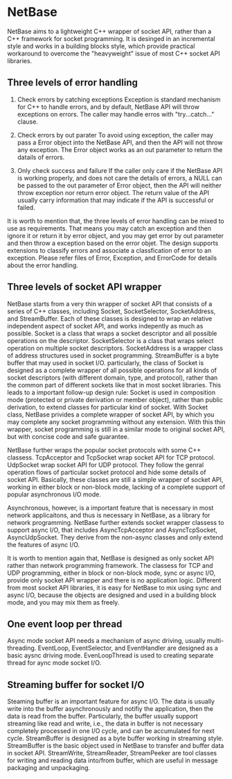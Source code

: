 # NetBase

NetBase aims to a lightweight C++ wrapper of socket API, rather than a C++ framework for socket programming. It is desinged in an incremental style and works in a building blocks style, which provide practical workaround to overcome the "heavyweight" issue of most C++ socket API libraries. 

## Three levels of error handling

1. Check errors by catching exceptions
Exception is standard mechanism for C++ to handle errors, and by default, NetBase API will throw exceptions on errors. The caller may handle erros with "try...catch..." clause. 

2. Check errors by out parater
To avoid using exception, the caller may pass a Error object into the NetBase API, and then the API will not throw any exception. The Error object works as an out parameter to return the datails of errors. 

3. Only check success and failure
If the caller only care if the NetBase API is working properly, and does not care the details of errors, a NULL can be passed to the out parameter of Error object, then the API will neither throw exception nor return error object. The return value of the API usually carry information that may indicate if the API is successful or failed.  

It is worth to mention that, the three levels of error handling can be mixed to use as requirements. That means you may catch an exception and then ignore it or return it by error object, and you may get error by out parameter and then throw a exception based on the error objet. The design supports extensions to classify errors and associate a classfication of error to an exception. Please refer files of Error, Exception, and ErrorCode for details about the error handling.  

## Three levels of socket API wrapper

NetBase starts from a very thin wrapper of socket API that consists of a series of C++ classes, including Socket, SocketSelector, SocketAddress, and StreamBuffer. Each of these classes is designed to wrap an relative independent aspect of socket API, and works indepently as much as possible. Socket is a class that wraps a socket descriptor and all possible operations on the descriptor. SocketSelector is a class that wraps select operation on multiple socket descriptors. SocketAddress is a wrapper class of address structures used in socket programming. StreamBuffer is a byte buffer that may used in socket I/O. particularly, the class of Socket is designed as a complete wrapper of all possible operations for all kinds of socket descriptors (with different domain, type, and protocol), rather than the common part of different sockets like that in most socket libraries. This leads to a important follow-up design rule: Socket is used in composition mode (protected or private derivation or member object), rather than public derivation, to extend classes for particular kind of socket. With Socket class, NetBase privides a complete wrapper of socket API, by which you may complete any socket programming without any extension. With this thin wrapper, socket programming is still in a similar mode to original socket API, but with concise code and safe guarantee. 

NetBase further wraps the popular socket protocols with some C++ classess. TcpAcceptor and TcpSocket wrap socket API for TCP protocol. UdpSocket wrap socket API for UDP protocol. They follow the genral operation flows of particular socket protocol and hide some details of socket API. Basically, these classes are still a simple wrapper of socket API, working in either block or non-block mode, lacking of a complete support of popular asynchronous I/O mode. 

Asynchronous, however, is a important feature that is necessary in most network applicaitons, and thus is necessary in NetBase, as a library for network programming. NetBase further extends socket wrapper classess to support async I/O, that includes AsyncTcpAcceptor and AsyncTcpSocket, AsyncUdpSocket. They derive from the non-async classes and only extend the features of async I/O.    

It is worth to mention again that, NetBase is designed as only socket API rather than network programming framework. The classess for TCP and UDP programming, either in block or non-block mode, sync or async I/O, provide only socket API wrapper and there is no application logic. Different from most socket API libraries, it is easy for NetBase to mix using sync and async I/O, because the objects are designed and used in a building block mode, and you may mix them as freely.   

## One event loop per thread

Async mode socket API needs a mechanism of async driving, usually multi-threading. EventLoop, EventSelector, and EventHandler are designed as a basic aysnc driving mode. EvenLoopThread is used to creating separate thread for aync mode socket I/O.  

## Streaming buffer for socket I/O

Steaming buffer is an important feature for async I/O. The data is usually write into the buffer asynchronously and notifiy the application, then the data is read from the buffer. Particularly, the buffer usually support streaming like read and write, i.e., the data in buffer is not necessary completely processed in one I/O cycle, and can be accumulated for next cycle. StreamBuffer is designed as a byte buffer working in streaming style. StreamBuffer is the basic object used in NetBase to transfer and buffer data in socket API. StreamWrite, StreamReader, StreamPeeker are tool classes for writing and reading data into/from buffer, which are useful in message packaging and unpackaging. 

